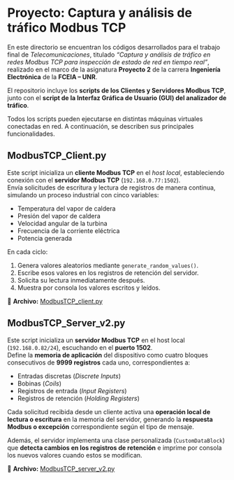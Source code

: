 # Proyecto: Captura y análisis de tráfico Modbus TCP

En este directorio se encuentran los códigos desarrollados para el trabajo final de *Telecomunicaciones*, titulado *“Captura y análisis de tráfico en redes Modbus TCP para inspección de estado de red en tiempo real”*, realizado en el marco de la asignatura **Proyecto 2** de la carrera **Ingeniería Electrónica** de la **FCEIA – UNR**.

El repositorio incluye los **scripts de los Clientes y Servidores Modbus TCP**, junto con el **script de la Interfaz Gráfica de Usuario (GUI) del analizador de tráfico**.

Todos los scripts pueden ejecutarse en distintas máquinas virtuales conectadas en red. A continuación, se describen sus principales funcionalidades.


## ModbusTCP_Client.py

Este script inicializa un **cliente Modbus TCP** en el *host local*, estableciendo conexión con el **servidor Modbus TCP** (`192.168.0.77:1502`).  
Envía solicitudes de escritura y lectura de registros de manera continua, simulando un proceso industrial con cinco variables:

- Temperatura del vapor de caldera  
- Presión del vapor de caldera  
- Velocidad angular de la turbina  
- Frecuencia de la corriente eléctrica  
- Potencia generada  

En cada ciclo:
1. Genera valores aleatorios mediante `generate_random_values()`.  
2. Escribe esos valores en los registros de retención del servidor.  
3. Solicita su lectura inmediatamente después.  
4. Muestra por consola los valores escritos y leídos.

📄 **Archivo:** [ModbusTCP_client.py](./ModbusTCP_client.py)


## ModbusTCP_Server_v2.py

Este script inicializa un **servidor Modbus TCP** en el host local (`192.168.0.82/24`), escuchando en el **puerto 1502**.  
Define la **memoria de aplicación** del dispositivo como cuatro bloques consecutivos de **9999 registros** cada uno, correspondientes a:

- Entradas discretas (*Discrete Inputs*)
- Bobinas (*Coils*)
- Registros de entrada (*Input Registers*)
- Registros de retención (*Holding Registers*)

Cada solicitud recibida desde un cliente activa una **operación local de lectura o escritura** en la memoria del servidor, generando la **respuesta Modbus o excepción** correspondiente según el tipo de mensaje.  

Además, el servidor implementa una clase personalizada (`CustomDataBlock`) que **detecta cambios en los registros de retención** e imprime por consola los nuevos valores cuando estos se modifican.

📄 **Archivo:** [ModbusTCP_server_v2.py](./ModbusTCP_server_v2.py)



